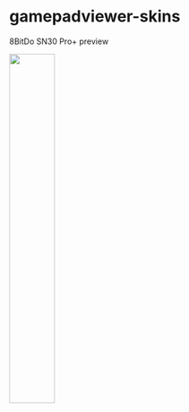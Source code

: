 # gamepadviewer-skins
8BitDo SN30 Pro+ preview

<img src="https://i.imgur.com/S9hWdia.png" width="40%">
